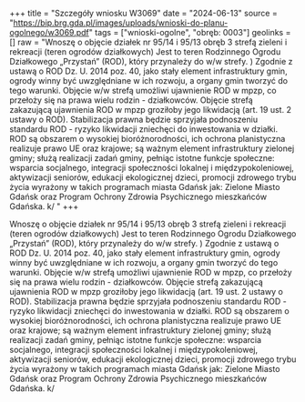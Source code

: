 +++
title = "Szczegóły wniosku W3069"
date = "2024-06-13"
source = "https://bip.brg.gda.pl/images/uploads/wnioski-do-planu-ogolnego/w3069.pdf"
tags = ["wnioski-ogolne", "obręb: 0003"]
geolinks = []
raw = "Wnoszę o objęcie działek nr 95/14 i 95/13 obręb 3 strefą zieleni i rekreacji (teren ogrodów  działkowych) Jest to teren Rodzinnego Ogrodu Działkowego „Przystań” (ROD), który przynależy do w/w strefy. ) Zgodnie z ustawą o ROD Dz. U. 2014 poz. 40, jako stały element infrastruktury gmin, ogrody winny być   uwzględniane w ich rozwoju, a organy gmin tworzyć do tego warunki. Objęcie w/w strefą umożliwi ujawnienie  ROD w mpzp, co przełoży się na prawa wielu rodzin - działkowców. Objęcie strefą zakazującą ujawnienia ROD w mpzp groziłoby jego likwidacją (art. 19 ust. 2 ustawy o ROD). Stabilizacja prawna będzie sprzyjała  podnoszeniu standardu ROD - ryzyko likwidacji zniechęci do inwestowania w działki. ROD są obszarem o wysokiej bioróżnorodności, ich ochrona planistyczna realizuje prawo UE oraz krajowe; są ważnym element infrastruktury zielonej gminy; służą realizacji zadań gminy, pełniąc istotne funkcje społeczne: wsparcia socjalnego, integracji społeczności lokalnej i międzypokoleniowej, aktywizacji seniorów, edukacji ekologicznej dzieci, promocji zdrowego trybu życia wyrażony w takich programach miasta Gdańsk jak: Zielone Miasto Gdańsk oraz Program Ochrony Zdrowia Psychicznego mieszkańców Gdańska. k/   "
+++

Wnoszę o objęcie działek nr 95/14 i 95/13 obręb 3 strefą zieleni i rekreacji (teren ogrodów 
działkowych) Jest to teren Rodzinnego Ogrodu Działkowego „Przystań” (ROD), który przynależy do w/w strefy. )
Zgodnie z ustawą o ROD Dz. U. 2014 poz. 40, jako stały element infrastruktury gmin, ogrody winny być 
 uwzględniane w ich rozwoju, a organy gmin tworzyć do tego warunki. Objęcie w/w strefą umożliwi ujawnienie 
ROD w mpzp, co przełoży się na prawa wielu rodzin - działkowców. Objęcie strefą zakazującą ujawnienia ROD
w mpzp groziłoby jego likwidacją (art. 19 ust. 2 ustawy o ROD). Stabilizacja prawna będzie sprzyjała 
podnoszeniu standardu ROD - ryzyko likwidacji zniechęci do inwestowania w działki. ROD są obszarem o
wysokiej bioróżnorodności, ich ochrona planistyczna realizuje prawo UE oraz krajowe; są ważnym element
infrastruktury zielonej gminy; służą realizacji zadań gminy, pełniąc istotne funkcje społeczne: wsparcia
socjalnego, integracji społeczności lokalnej i międzypokoleniowej, aktywizacji seniorów, edukacji ekologicznej
dzieci, promocji zdrowego trybu życia wyrażony w takich programach miasta Gdańsk jak: Zielone Miasto
Gdańsk oraz Program Ochrony Zdrowia Psychicznego mieszkańców Gdańska. k/ 
 


